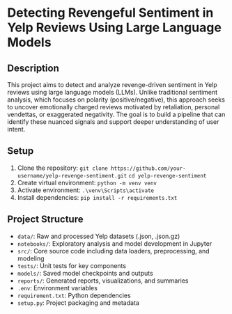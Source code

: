 # Detecting Revengeful Sentiment in Yelp Reviews Using Large Language Models

## Description
This project aims to detect and analyze revenge-driven sentiment in Yelp reviews using large language models (LLMs). Unlike traditional sentiment analysis, which focuses on polarity (positive/negative), this approach seeks to uncover emotionally charged reviews motivated by retaliation, personal vendettas, or exaggerated negativity. The goal is to build a pipeline that can identify these nuanced signals and support deeper understanding of user intent.

## Setup
1. Clone the repository:
    `git clone https://github.com/your-username/yelp-revenge-sentiment.git`
    `cd yelp-revenge-sentiment`
2. Create virtual environment: `python -m venv venv`
3. Activate environment: `.\venv\Scripts\activate`
4. Install dependencies: `pip install -r requirements.txt`

## Project Structure
- `data/`: Raw and processed Yelp datasets (.json, .json.gz)
- `notebooks/`: Exploratory analysis and model development in Jupyter
- `src/`: Core source code including data loaders, preprocessing, and modeling
- `tests/`: Unit tests for key components
- `models/`: Saved model checkpoints and outputs
- `reports/`: Generated reports, visualizations, and summaries
- `.env`: Environment variables
- `requirement.txt`: Python dependencies
- `setup.py`: Project packaging and metadata

